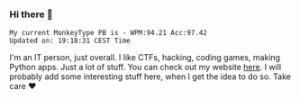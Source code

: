 ### Hi there 👋
<!-- PB START -->
```
My current MonkeyType PB is - WPM:94.21 Acc:97.42
Updated on: 19:18:31 CEST Time
```
<!-- PB END -->
I'm an IT person, just overall. I like CTFs, hacking, coding games, making Python apps. Just a lot of stuff.
You can check out my website [here](https://skill3472.github.io/).
I will probably add some interesting stuff here, when I get the idea to do so. Take care ❤️
